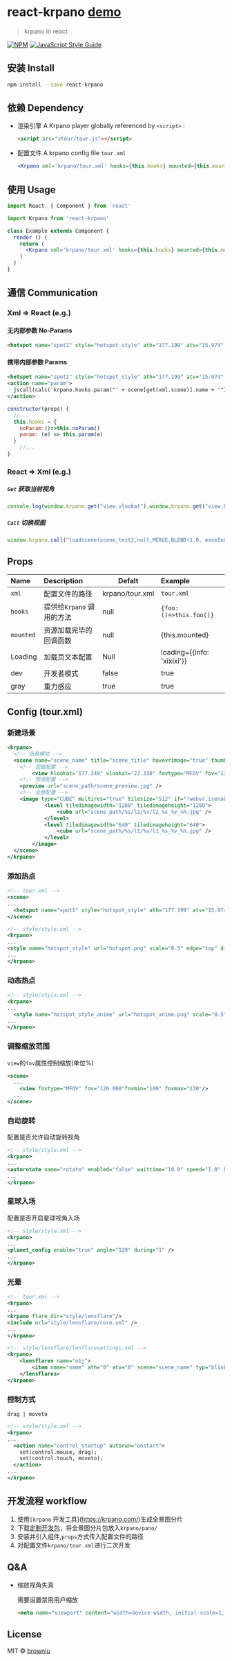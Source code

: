 # react-krpano [demo](https://browniu.com/react-krpano/)

> krpano in react

[![NPM](https://img.shields.io/npm/v/react-krpano.svg)](https://www.npmjs.com/package/react-krpano) [![JavaScript Style Guide](https://img.shields.io/badge/code_style-standard-brightgreen.svg)](https://standardjs.com)

## 安装 Install

```bash
npm install --save react-krpano
```
## 依赖 Dependency
* 渲染引擎 A Krpano player globally referenced by `<script>` :

  ```html
  <script src="vtour/tour.js"></script>
  ```

* 配置文件 A krpano config file `tour.xml`

  ```jsx
  <Krpano xml='krpano/tour.xml' hooks={this.hooks} mounted={this.mounted} />
  ```

## 使用 Usage
```jsx
import React, { Component } from 'react'

import Krpano from 'react-krpano'

class Example extends Component {
  render () {
    return (
      <Krpano xml='krpano/tour.xml' hooks={this.hooks} mounted={this.mounted} loading={{info: '资源配置中'}} groy={true} dev={false}/>
    )
  }
}
```

## 通信 Communication
### Xml => React (e.g.)

#### 无内部参数 No-Params 
```xml
<hotspot name="spot1" style="hotspot_style" ath="177.199" atv="15.974" onclick="jscall(krpano.hooks.test())" />
```

#### 携带内部参数 Params 
```xml
<hotspot name="spot1" style="hotspot_style" ath="177.199" atv="15.974" onclick="noParam()" />
<action name="param">
  jscall(calc('krpano.hooks.param("' + scene[get(xml.scene)].name + '")'));
</action>
```

```jsx
constructor(props) {
  //...
  this.hooks = {
    noParam:()=>this.noParam()
    param: (e) => this.param(e)
  }
	//...
}
```

### React => Xml (e.g.)

##### `Get` 获取当前视角
```javascript
console.log(window.krpano.get("view.vlookat"),window.krpano.get("view.hlookat"));
```
##### `Call` 切换视图
```javascript
window.krpano.call("loadscene(scene_test2,null,MERGE,BLEND(1.0, easeInCubic))");
```

## Props
|Name|Description|Defalt|Example|
|:--|:--|---|:--|
|`xml`|配置文件的路径|krpano/tour.xml|`tour.xml`|
|`hooks`| 提供给`Krpano` 调用的方法 |null|`{foo:()=>this.foo()}`|
|`mounted`| 资源加载完毕的回调函数 |null|{this.mounted}|
|Loading| 加载页文本配置 |Null|loading={{info: 'xixixi'}}|
|dev| 开发者模式 |false|true|
|gray| 重力感应 |true|true|

## Config (tour.xml)

### 新建场景

```xml
<krpano>
  <!-- 场景模块 -->
  <scene name="scene_name" title="scene_title" havevrimage="true" thumburl="scene_path/scene_thunb.jpg">
    <!-- 视窗配置 -->
		<view hlookat="177.349" vlookat="27.330" fovtype="MFOV" fov="120.000" maxpixelzoom="0" fovmin="100" fovmax="130" limitview="auto" />
    <!-- 预览配置 -->
    <preview url="scene_path/scene_preview.jpg" />
    <!-- 全景配置 -->
    <image type="CUBE" multires="true" tilesize="512" if="!webvr.isenabled">
			<level tiledimagewidth="1280" tiledimageheight="1280">
				<cube url="scene_path/%s/l2/%v/l2_%s_%v_%h.jpg" />
			</level>
			<level tiledimagewidth="640" tiledimageheight="640">
				<cube url="scene_path/%s/l1/%v/l1_%s_%v_%h.jpg" />
			</level>
		</image>
  </scene>
</krpano>
```

### 添加热点

```xml
<!-- tour.xml -->
<scene>
...
  <hotspot name="spot1" style="hotspot_style" ath="177.199" atv="15.974" onclick="loadscene(other_scene,null,MERGE,BLEND(1.0, easeInCubic))" />
</scene>
```

```xml
<!-- style/style.xml -->
<krpano>
...
<style name="hotspot_style" url="hotspot.png" scale="0.5" edge="top" distorted="true" onover="tween(scale,0.55);" onout="tween(scale,0.5);" />
...
</krpano>
```

### 动态热点

```xml
<!-- style/style.xml -->
<krpano>
...
  <style name="hotspot_style_anime" url="hotspot_anime.png" scale="0.5" edge="top" distorted="true" onover="tween(scale,0.55);" onout="tween(scale,0.5);" onloaded="do_crop_animation(128, 128, 60);add_all_the_time_tooltip();" />
...
</krpano>
```

### 调整缩放范围

`view`的`fov`属性控制缩放(单位%)

```xml
<scene>
  ...
  	<view fovtype="MFOV" fov="120.000"fovmin="100" fovmax="130"/>
  ...
</scene>
```

### 自动旋转

配置是否允许自动旋转视角

```xml
<!-- style/style.xml -->
<krpano>
...
<autorotate name="rotate" enabled="false" waittime="10.0" speed="1.0" horizon="0.0" tofov="360.0" />
...
</krpano>
```

### 星球入场

配置是否开启星球视角入场

```xml
<!-- style/style.xml -->
<krpano>
...
<planet_config enable="true" angle="120" during="1" />
...
</krpano>
```

### 光晕

```xml
<!-- tour.xml -->
<krpano>
...
<krpano flare_dir="style/lensflare"/>
<include url="style/lensflare/core.xml" />
...
</krpano>
```

```xml
<!-- style/lensflare/lenflaresettings.xml -->
<krpano>
	<lensflares name="obj">
		<item name="name" ath="0" atv="0" scene="scene_name" typ="blinkstyle1" dust_effect="true"/>
	</lensflares>
</krpano>
```

### 控制方式

`drag | moveto`

```xml
<!-- style/style.xml -->
<krpano>
...
  <action name="control_startup" autorun="onstart">
    set(control.mouse, drag);
    set(control.touch, moveto);
  </action>
...
</krpano>
```

## 开发流程 workflow 

1. 使用`[krpano` 开发工具](https://krpano.com/)生成全景图分片
2. 下载[定制开发包](https://github.com/browniu/react-krpano/tree/develop)，将全景图分片包放入`krpano/pano/`
3. 安装并引入组件,`props`方式传入配置文件的路径
4. 对配置文件`krpano/tour.xml`进行二次开发

## Q&A

* 缩放视角失真

  需要设置禁用用户缩放

  ```html
  <meta name="viewport" content="width=device-width, initial-scale=1, maximum-scale=1,minimum-scale=1,user-scalable=no">
  ```

  


## License

MIT © [browniu](https://github.com/browniu)
